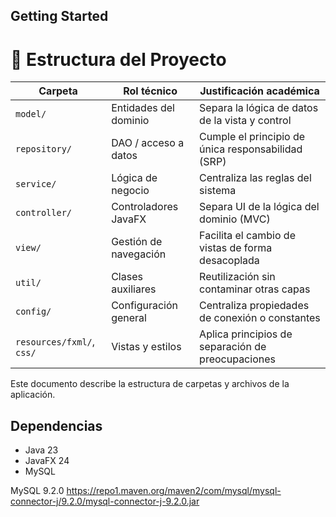 ## Getting Started

# 📂 Estructura del Proyecto

| Carpeta                   | Rol técnico           | Justificación académica                            |
| ------------------------- | --------------------- | -------------------------------------------------- |
| `model/`                  | Entidades del dominio | Separa la lógica de datos de la vista y control    |
| `repository/`             | DAO / acceso a datos  | Cumple el principio de única responsabilidad (SRP) |
| `service/`                | Lógica de negocio     | Centraliza las reglas del sistema                  |
| `controller/`             | Controladores JavaFX  | Separa UI de la lógica del dominio (MVC)           |
| `view/`                   | Gestión de navegación | Facilita el cambio de vistas de forma desacoplada  |
| `util/`                   | Clases auxiliares     | Reutilización sin contaminar otras capas           |
| `config/`                 | Configuración general | Centraliza propiedades de conexión o constantes    |
| `resources/fxml/`, `css/` | Vistas y estilos      | Aplica principios de separación de preocupaciones  |

Este documento describe la estructura de carpetas y archivos de la aplicación.

## Dependencias

- Java 23
- JavaFX 24 
- MySQL 

MySQL 9.2.0
https://repo1.maven.org/maven2/com/mysql/mysql-connector-j/9.2.0/mysql-connector-j-9.2.0.jar

